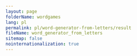 ```yaml
---
layout: page
folderName: wordgames
lang: pl
permalink: pl/word-generator-from-letters/result
fileName: word_generator_from_letters
sitemap: false
nointernationalization: true
---
```

